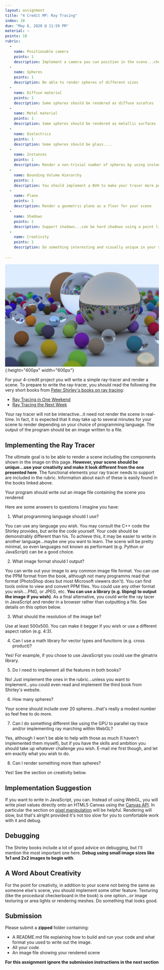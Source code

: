 ```yaml
---
layout: assignment
title: "4 Credit MP: Ray Tracing"
index: 10
due: "May 6, 2020 @ 11:59 PM"
material: ~
points: 10
rubric:
  -
    name: Positionable camera
    points: 1
    description: Implement a camera you can position in the scene...choose an interesting view in for your scene
  - 
    name: Spheres
    points: 1
    description: Be able to render spheres of different sizes
  -
    name: Diffuse material
    points: 1
    description: Some spheres should be rendered as diffuse surafces
  - 
    name: Metal material
    points: 1
    description: Some spheres should be rendered as metallic surfaces (mirrors are nice)
  - 
    name: Dielectrics
    points: 1
    description: Some spheres should be glass....
  - 
    name: Instances
    points: 1
    description: Render a non-trivial number of spheres by using instancing
  -
    name: Bounding Volume Hierarchy
    points: 1
    description: You should implement a BVH to make your tracer more performant
  - 
    name: Plane
    points: 1
    description: Render a geometric plane as a floor for your scene
  - 
    name: Shadows
    points: 1
    description: Support shadows...can be hard shadows using a point light
  - 
    name: Creativity
    points: 1
    description: Do something interesting and visually unique in your scene...maybe texturing
    
---
```


![Tracing](/img/ray-tracing.jpg){:height="400px" width="600px"}   

For your 4-credit project you will write a simple ray-tracer and render a scene. To prepare to write the ray-tracer, you should read the following the very short books from [Peter Shirley's books on ray tracing](https://raytracing.github.io/):

+ [Ray Tracing in One Weekend](https://raytracing.github.io/books/RayTracingInOneWeekend.html)
+ [Ray Tracing the Next Week](https://raytracing.github.io/books/RayTracingTheNextWeek.html)

Your ray tracer will not be interactive...it need not render the scene in real-time. In fact, it is expected that it may take up to several minutes for your scene to render depending on your choice of programming language. The output of the program should be an image written to a file.

## Implementing the Ray Tracer  ##

The ultimate goal is to be able to render a scene including the components shown in the image on this page. **However, your scene should be unique...use your creativity and make it look different from the one presented here**. The functional elements your ray tracer needs to support are included in the rubric. Information about each of these is easily found in the books linked above.

Your program should write out an image file containing the scene you rendered

Here are some answers to questions I imagine you have:

1. What programming language should I use?

You can use any language you wish. You may consult the C++ code the Shirley provides, but write the code yourself. Your code should be demonstrably different than his. To achieve this, it may be easier to write in another language...maybe one you want to learn. The scene will be pretty minimal, so even languages not known as performant (e.g. Python or JavaScript) can be a good choice.

2. What image format should I output?

You can write out your image to any common image file format. You can use the PPM format from the book, although not many programms read that format (PhotoShop does but most Microsoft viewers don't). You can find tools online to view and convert PPM files. You could use any other format you wish....PNG, or JPEG, etc. **You can use a library (e.g. libpng) to output the image if you wish)**. As a final alternative, you could write the ray tacer in JavaScript and render in a browser rather than outputting a file. See details on this option below.

3. What should the resolution of the image be?

Use at least 500x500. You can make it begger if you wish or use a different aspect ration (e.g. 4:3).

4. Can I use a math library for vector types and functions (e.g. cross product)?

Yes! For example, if you chose to use JavaScript you could use the glmatrix library.

5. Do I need to implement all the features in both books?

No! Just implement the ones in the rubric...unless you want to implement...you could even read and implement the third book from Shirley's website.

6. How many spheres?

Your scene should include over 20 spheres...that's really a modest number so feel free to do more.

7. Can I do something different like using the GPU to parallel ray trace and/or implementing ray marching within WebGL?

Yes, although I won't be able to help with those as much (I haven't implemented them myself), but if you have the skills and ambition you should take up whatever challenge you wish. E-mail me first though, and let em exactly what you wish to do.

8. Can I render something more than spheres?

Yes! See the section on creativity below.

## Implementation Suggestion ##

If you want to write in JavaScript, you can. Instead of using WebGL, you will write pixel values directly onto an HTML5 Canvas using the [Canvas API](https://developer.mozilla.org/en-US/docs/Web/API/Canvas_API). In particular the section on [pixel manipulation](https://developer.mozilla.org/en-US/docs/Web/API/Canvas_API/Tutorial/Pixel_manipulation_with_canvas) will be helpful. Rendering will slow, but that's alright provided it's not too slow for you to comfortable work with it and debug.

## Debugging ##

The Shirley books include a lot of good advice on debugging, but I'll mention the most important one here. **Debug using small image sizes like 1x1 and 2x2 images to begin with**.

## A Word About Creativity ##

For the point for creativity, in addition to your scene not being the same as someone else's scene, you should implement some other feature. Texturing (like the procedural checkerboard in the book) is one option...or image texturing or area lights or rendering meshes. Do something that looks good.

## Submission ###

Please submit a **zipped** folder containing:
+ A README.md file explaining how to build and run your code and what format you used to write out the image.
+ All your code
+ An image file showing your rendered scene

**For this assignment ignore the submission instructions in the next section**







